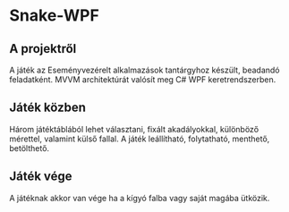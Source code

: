 # Snake-WPF

## A projektről
A játék az Eseményvezérelt alkalmazások tantárgyhoz készült, beadandó feladatként.
MVVM architektúrát valósít meg C# WPF keretrendszerben.

## Játék közben
Három játéktáblából lehet választani, fixált akadályokkal, különböző mérettel, valamint külső fallal.
A játék leállítható, folytatható, menthető, betölthető.

## Játék vége
A játéknak akkor van vége ha a kígyó falba vagy saját magába ütközik.

